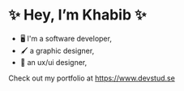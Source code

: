 # ✨ Hey, I’m Khabib ✨

- 🖥️ I'm a software developer,
- 🖌️ a graphic designer,
- 📏 an ux/ui designer,

Check out my portfolio at https://www.devstud.se

<!---
itssharlee/itssharlee is a ✨ special ✨ repository because its `README.md` (this file) appears on your GitHub profile.
You can click the Preview link to take a look at your changes.
--->
